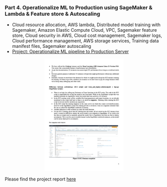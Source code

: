 ### Part 4. Operationalize ML to Production using SageMaker & Lambda & Feature store & Autoscaling
 - Cloud resource allocation, AWS lambda, Distributed model training with Sagemaker, Amazon Elastic Compute Cloud, VPC, Sagemaker feature store, Cloud security in AWS, Cloud cost management, Sagemaker logs, Cloud performance management, AWS storage services, Training data manifest files, Sagemaker autoscaling
 - [Project: Operationalize ML pipeline to Production Server](https://github.com/Ting-DS/AWS-Machine-Learning-Engineer-Nanodegree/tree/main/Operationalizing-ML-pipeline-Lambda-Production)

<div align="center">
  <img src="https://github.com/Ting-DS/AWS-Machine-Learning-Engineer-Nanodegree/blob/main/Operationalizing-ML-pipeline-Lambda-Production/EC2_instance.png" width="50%">
</div>

Please find the project report [here](./writeup.pdf)
